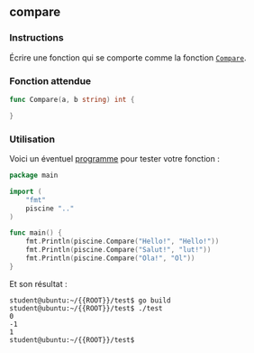 ## compare

### Instructions

Écrire une fonction qui se comporte comme la fonction [`Compare`](https://golang.org/pkg/strings/#Compare).

### Fonction attendue

```go
func Compare(a, b string) int {

}
```

### Utilisation

Voici un éventuel [programme](TODO-LINK) pour tester votre fonction :

```go
package main

import (
	"fmt"
	piscine ".."
)

func main() {
	fmt.Println(piscine.Compare("Hello!", "Hello!"))
	fmt.Println(piscine.Compare("Salut!", "lut!"))
	fmt.Println(piscine.Compare("Ola!", "Ol"))
}
```

Et son résultat :

```console
student@ubuntu:~/{{ROOT}}/test$ go build
student@ubuntu:~/{{ROOT}}/test$ ./test
0
-1
1
student@ubuntu:~/{{ROOT}}/test$
```
